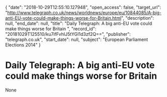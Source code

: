 {
  "date": "2018-10-29T12:55:10.127948", 
  "open_access": false, 
  "target_url": "http://www.telegraph.co.uk/news/worldnews/europe/eu/10844085/A-big-anti-EU-vote-could-make-things-worse-for-Britain.html", 
  "description": null, 
  "end_date": null, 
  "title": "Daily Telegraph: A big anti-EU vote could make things worse for Britain ", 
  "record_id": "20181029T125510/ku7ifFvhIJ5tYGI1d3zf2Q==", 
  "publisher": "telegraph.co.uk", 
  "start_date": null, 
  "subject": "European Parliament Elections 2014"
}

# Daily Telegraph: A big anti-EU vote could make things worse for Britain 

None